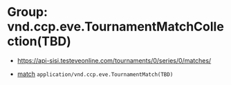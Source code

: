 # Group: vnd.ccp.eve.TournamentMatchCollection(TBD) 

* https://api-sisi.testeveonline.com/tournaments/0/series/0/matches/ 

* [match](series/matches/match.md) `application/vnd.ccp.eve.TournamentMatch(TBD)`

